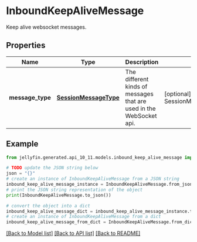 # InboundKeepAliveMessage

Keep alive websocket messages.

## Properties

Name | Type | Description | Notes
------------ | ------------- | ------------- | -------------
**message_type** | [**SessionMessageType**](SessionMessageType.md) | The different kinds of messages that are used in the WebSocket api. | [optional] [readonly] [default to SessionMessageType.KEEPALIVE]

## Example

```python
from jellyfin.generated.api_10_11.models.inbound_keep_alive_message import InboundKeepAliveMessage

# TODO update the JSON string below
json = "{}"
# create an instance of InboundKeepAliveMessage from a JSON string
inbound_keep_alive_message_instance = InboundKeepAliveMessage.from_json(json)
# print the JSON string representation of the object
print(InboundKeepAliveMessage.to_json())

# convert the object into a dict
inbound_keep_alive_message_dict = inbound_keep_alive_message_instance.to_dict()
# create an instance of InboundKeepAliveMessage from a dict
inbound_keep_alive_message_from_dict = InboundKeepAliveMessage.from_dict(inbound_keep_alive_message_dict)
```
[[Back to Model list]](README.md#documentation-for-models) [[Back to API list]](README.md#documentation-for-api-endpoints) [[Back to README]](README.md)


